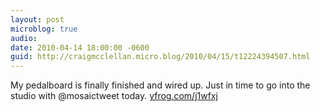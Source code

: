 ```yaml
---
layout: post
microblog: true
audio: 
date: 2010-04-14 18:00:00 -0600
guid: http://craigmcclellan.micro.blog/2010/04/15/t12224394507.html
---
```

My pedalboard is finally finished and wired up. Just in time to go into the studio with @mosaictweet today.  [yfrog.com/j1wfxj](http://yfrog.com/j1wfxj)
